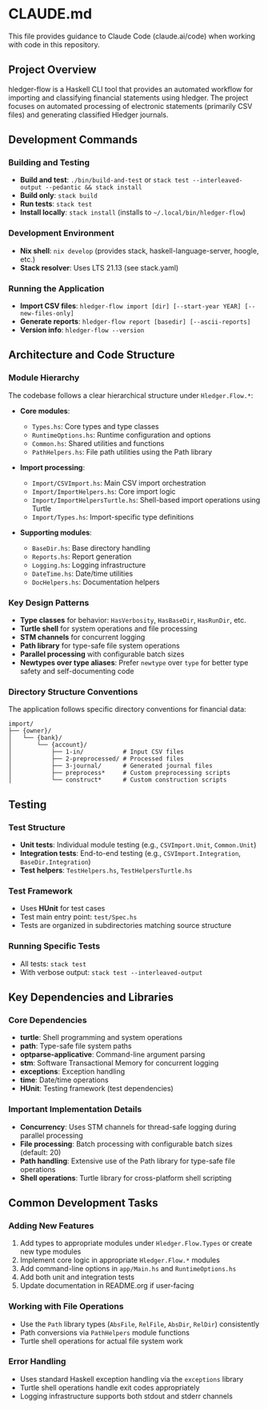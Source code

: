 # CLAUDE.md

This file provides guidance to Claude Code (claude.ai/code) when working with code in this repository.

## Project Overview

hledger-flow is a Haskell CLI tool that provides an automated workflow for importing and classifying financial statements using hledger. The project focuses on automated processing of electronic statements (primarily CSV files) and generating classified Hledger journals.

## Development Commands

### Building and Testing
- **Build and test**: `./bin/build-and-test` or `stack test --interleaved-output --pedantic && stack install`
- **Build only**: `stack build`
- **Run tests**: `stack test`
- **Install locally**: `stack install` (installs to `~/.local/bin/hledger-flow`)

### Development Environment
- **Nix shell**: `nix develop` (provides stack, haskell-language-server, hoogle, etc.)
- **Stack resolver**: Uses LTS 21.13 (see stack.yaml)

### Running the Application
- **Import CSV files**: `hledger-flow import [dir] [--start-year YEAR] [--new-files-only]`
- **Generate reports**: `hledger-flow report [basedir] [--ascii-reports]`
- **Version info**: `hledger-flow --version`

## Architecture and Code Structure

### Module Hierarchy
The codebase follows a clear hierarchical structure under `Hledger.Flow.*`:

- **Core modules**:
  - `Types.hs`: Core types and type classes
  - `RuntimeOptions.hs`: Runtime configuration and options
  - `Common.hs`: Shared utilities and functions
  - `PathHelpers.hs`: File path utilities using the Path library

- **Import processing**:
  - `Import/CSVImport.hs`: Main CSV import orchestration
  - `Import/ImportHelpers.hs`: Core import logic
  - `Import/ImportHelpersTurtle.hs`: Shell-based import operations using Turtle
  - `Import/Types.hs`: Import-specific type definitions

- **Supporting modules**:
  - `BaseDir.hs`: Base directory handling
  - `Reports.hs`: Report generation
  - `Logging.hs`: Logging infrastructure
  - `DateTime.hs`: Date/time utilities
  - `DocHelpers.hs`: Documentation helpers

### Key Design Patterns
- **Type classes** for behavior: `HasVerbosity`, `HasBaseDir`, `HasRunDir`, etc.
- **Turtle shell** for system operations and file processing
- **STM channels** for concurrent logging
- **Path library** for type-safe file system operations
- **Parallel processing** with configurable batch sizes
- **Newtypes over type aliases**: Prefer `newtype` over `type` for better type safety and self-documenting code

### Directory Structure Conventions
The application follows specific directory conventions for financial data:
```
import/
├── {owner}/
│   └── {bank}/
│       └── {account}/
│           ├── 1-in/           # Input CSV files
│           ├── 2-preprocessed/ # Processed files
│           ├── 3-journal/      # Generated journal files
│           ├── preprocess*     # Custom preprocessing scripts
│           └── construct*      # Custom construction scripts
```

## Testing

### Test Structure
- **Unit tests**: Individual module testing (e.g., `CSVImport.Unit`, `Common.Unit`)
- **Integration tests**: End-to-end testing (e.g., `CSVImport.Integration`, `BaseDir.Integration`)
- **Test helpers**: `TestHelpers.hs`, `TestHelpersTurtle.hs`

### Test Framework
- Uses **HUnit** for test cases
- Test main entry point: `test/Spec.hs`
- Tests are organized in subdirectories matching source structure

### Running Specific Tests
- All tests: `stack test`
- With verbose output: `stack test --interleaved-output`

## Key Dependencies and Libraries

### Core Dependencies
- **turtle**: Shell programming and system operations
- **path**: Type-safe file system paths
- **optparse-applicative**: Command-line argument parsing
- **stm**: Software Transactional Memory for concurrent logging
- **exceptions**: Exception handling
- **time**: Date/time operations
- **HUnit**: Testing framework (test dependencies)

### Important Implementation Details
- **Concurrency**: Uses STM channels for thread-safe logging during parallel processing
- **File processing**: Batch processing with configurable batch sizes (default: 20)
- **Path handling**: Extensive use of the Path library for type-safe file operations
- **Shell operations**: Turtle library for cross-platform shell scripting

## Common Development Tasks

### Adding New Features
1. Add types to appropriate modules under `Hledger.Flow.Types` or create new type modules
2. Implement core logic in appropriate `Hledger.Flow.*` modules
3. Add command-line options in `app/Main.hs` and `RuntimeOptions.hs`
4. Add both unit and integration tests
5. Update documentation in README.org if user-facing

### Working with File Operations
- Use the `Path` library types (`AbsFile`, `RelFile`, `AbsDir`, `RelDir`) consistently
- Path conversions via `PathHelpers` module functions
- Turtle shell operations for actual file system work

### Error Handling
- Uses standard Haskell exception handling via the `exceptions` library
- Turtle shell operations handle exit codes appropriately
- Logging infrastructure supports both stdout and stderr channels